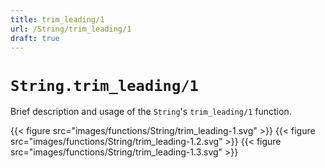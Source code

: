 ```yaml
---
title: trim_leading/1
url: /String/trim_leading/1
draft: true
---
```


# `String.trim_leading/1`
Brief description and usage of the `String`'s `trim_leading/1` function.

{{< figure src="images/functions/String/trim_leading-1.svg" >}}
{{< figure src="images/functions/String/trim_leading-1.2.svg" >}}
{{< figure src="images/functions/String/trim_leading-1.3.svg" >}}
